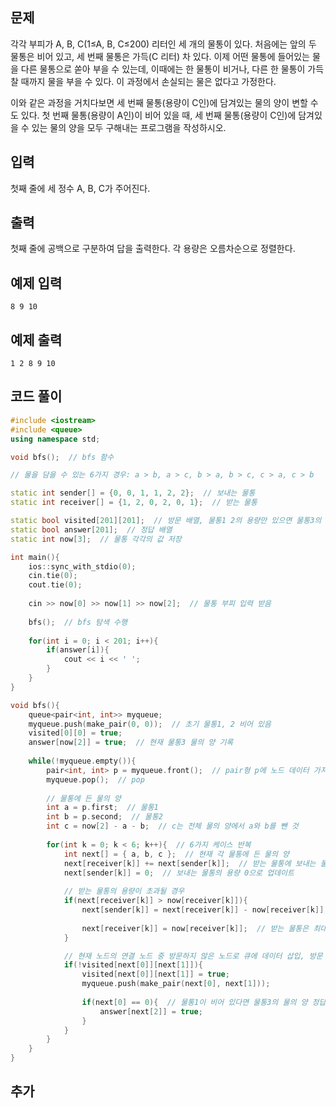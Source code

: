 ## 문제 
각각 부피가 A, B, C(1≤A, B, C≤200) 리터인 세 개의 물통이 있다. 처음에는 앞의 두 물통은 비어 있고, 세 번째 물통은 가득(C 리터) 차 있다. 이제 어떤 물통에 들어있는 물을 다른 물통으로 쏟아 부을 수 있는데, 이때에는 한 물통이 비거나, 다른 한 물통이 가득 찰 때까지 물을 부을 수 있다. 이 과정에서 손실되는 물은 없다고 가정한다.

이와 같은 과정을 거치다보면 세 번째 물통(용량이 C인)에 담겨있는 물의 양이 변할 수도 있다. 첫 번째 물통(용량이 A인)이 비어 있을 때, 세 번째 물통(용량이 C인)에 담겨있을 수 있는 물의 양을 모두 구해내는 프로그램을 작성하시오.
## 입력
첫째 줄에 세 정수 A, B, C가 주어진다.


## 출력
첫째 줄에 공백으로 구분하여 답을 출력한다. 각 용량은 오름차순으로 정렬한다.


## 예제 입력 
```
8 9 10
```

## 예제 출력  
```
1 2 8 9 10
```
## 코드 풀이
```c++
#include <iostream>
#include <queue>
using namespace std;

void bfs();  // bfs 함수 

// 물을 담을 수 있는 6가지 경우: a > b, a > c, b > a, b > c, c > a, c > b

static int sender[] = {0, 0, 1, 1, 2, 2};  // 보내는 물통
static int receiver[] = {1, 2, 0, 2, 0, 1};  // 받는 물통

static bool visited[201][201];  // 방문 배열, 물통1 2의 용량만 있으면 물통3의 용량은 고정되므로 2개로만 체크
static bool answer[201];  // 정답 배열
static int now[3];  // 물통 각각의 값 저장

int main(){
    ios::sync_with_stdio(0);
    cin.tie(0);
    cout.tie(0);
    
    cin >> now[0] >> now[1] >> now[2];  // 물통 부피 입력 받음
    
    bfs();  // bfs 탐색 수행
    
    for(int i = 0; i < 201; i++){
        if(answer[i]){
            cout << i << ' ';
        }
    }
}

void bfs(){
    queue<pair<int, int>> myqueue;
    myqueue.push(make_pair(0, 0));  // 초기 물통1, 2 비어 있음
    visited[0][0] = true;
    answer[now[2]] = true;  // 현재 물통3 물의 양 기록
    
    while(!myqueue.empty()){
        pair<int, int> p = myqueue.front();  // pair형 p에 노드 데이터 가져옴, 초기 물통1 2는 0
        myqueue.pop();  // pop
        
        // 물통에 든 물의 양
        int a = p.first;  // 물통1
        int b = p.second;  // 물통2
        int c = now[2] - a - b;  // c는 전체 물의 양에서 a와 b를 뺀 것
        
        for(int k = 0; k < 6; k++){  // 6가지 케이스 반복
            int next[] = { a, b, c };  // 현재 각 물통에 든 물의 양
            next[receiver[k]] += next[sender[k]];  // 받는 물통에 보내는 물통의 값 더하기
            next[sender[k]] = 0;  // 보내는 물통의 용량 0으로 업데이트
            
            // 받는 물통의 용량이 초과될 경우
            if(next[receiver[k]] > now[receiver[k]]){
                next[sender[k]] = next[receiver[k]] - now[receiver[k]];  // 초과하는 만큼 이전 물통에 넣음
                
                next[receiver[k]] = now[receiver[k]];  // 받는 물통은 최대로 채움
            }

            // 현재 노드의 연결 노드 중 방문하지 않은 노드로 큐에 데이터 삽입, 방문 배열 체크
            if(!visited[next[0]][next[1]]){
                visited[next[0]][next[1]] = true;
                myqueue.push(make_pair(next[0], next[1]));
                
                if(next[0] == 0){  // 물통1이 비어 있다면 물통3의 물의 양 정답 배열에 기록
                    answer[next[2]] = true;
                }
            }
        }
    }
}
```
## 추가
